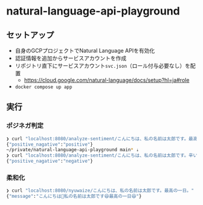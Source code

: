 # natural-language-api-playground
## セットアップ
- 自身のGCPプロジェクトでNatural Language APIを有効化
- 認証情報を追加からサービスアカウントを作成
- リポジトリ直下にサービスアカウント`svc.json`（ロール付与必要なし）を配置
    - https://cloud.google.com/natural-language/docs/setup?hl=ja#role
- `docker compose up app`
## 実行
### ポジネガ判定
```sh
❯ curl "localhost:8080/analyze-sentiment/こんにちは、私の名前は太郎です。最高の一日。"
{"positive_nagative":"positive"}
~/private/natural-language-api-playground main* ⇣
❯ curl "localhost:8080/analyze-sentiment/こんにちは、私の名前は太郎です。辛い一日。"
{"positive_nagative":"negative"}
```

### 柔和化
```sh
❯ curl "localhost:8080/nyuwaize/こんにちは、私の名前は太郎です。最高の一日。"
{"message":"こんにちは🥰私の名前は太郎です😆最高の一日😆"}
```